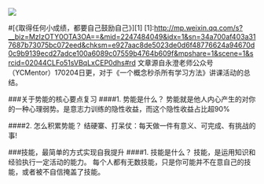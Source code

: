![](./_image/2.4.jpg?r=55)

#[《取得任何小成绩，都要自己鼓励自己》][1]
[1]:http://mp.weixin.qq.com/s?__biz=MzIzOTY0OTA3OA==&mid=2247484049&idx=1&sn=34a700af403a317687b73075bc072eed&chksm=e927aac8de5023de0d6f48776624a94670d0c9b9139ecd27adce100a6089c07559b4764b609f&mpshare=1&scene=1&srcid=02044CLFo51sVBqLxCEP0dhs#rd
文章源自永澄老师公众号（YCMentor）170204日更，对于《一个概念秒杀所有学习方法》讲课活动的总结。

###关于势能的核心要点复习
####1. 势能是什么？
势能就是他人内心产生的对你的一种心理弱势。是意志力训练的隐性收益，而这个隐性收益占比超90%

####2. 怎么积累势能？
结硬寨、打呆仗：每天做一件有意义、可完成、有挑战的事!

###技能，最简单的方式实现自我提升
####1. 技能是什么？
技能，是运用知识和经验执行一定活动的能力。
每个人都有无数技能，只是你可能并不在意自己的技能，或者被不自信掩盖了技能。